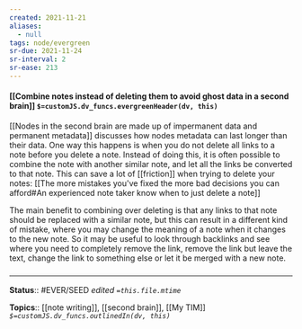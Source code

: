 ```yaml
---
created: 2021-11-21 
aliases:
  - null
tags: node/evergreen
sr-due: 2021-11-24
sr-interval: 2
sr-ease: 213
---
```


#### [[Combine notes instead of deleting them to avoid ghost data in a second brain]] `$=customJS.dv_funcs.evergreenHeader(dv, this)`

[[Nodes in the second brain are made up of impermanent data and permanent metadata]] discusses how nodes metadata can last longer than their data. One way this happens is when you do not delete all links to a note before you delete a note. Instead of doing this, it is often possible to combine the note with another similar note, and let all the links be converted to that note. This can save a lot of [[friction]] when trying to delete your notes: [[The more mistakes you've fixed the more bad decisions you can afford#An experienced note taker know when to just delete a note]]

The main benefit to combining over deleting is that any links to that note should be replaced with a similar note, but this can result in a different kind of mistake, where you may change the meaning of a note when it changes to the new note. So it may be useful to look through backlinks and see where you need to completely remove the link, remove the link but leave the text, change the link to something else or let it be merged with a new note.

### <hr class="footnote"/>

**Status**:: #EVER/SEED
*edited `=this.file.mtime`*

**Topics**:: [[note writing]], [[second brain]], [[My TIM]]
*`$=customJS.dv_funcs.outlinedIn(dv, this)`*
